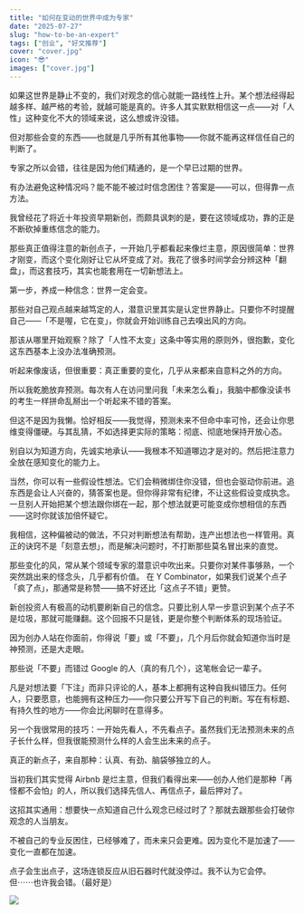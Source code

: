 ```yaml
---
title: "如何在变动的世界中成为专家"
date: "2025-07-27"
slug: "how-to-be-an-expert"
tags: ["创业", "好文推荐"]
cover: "cover.jpg"
icon: "😎"
images: ["cover.jpg"]
---
```

如果这世界是静止不变的，我们对观念的信心就能一路线性上升。某个想法经得起越多样、越严格的考验，就越可能是真的。许多人其实默默相信这一点——对「人性」这种变化不大的领域来说，这么想或许没错。



但对那些会变的东西——也就是几乎所有其他事物——你就不能再这样信任自己的判断了。



专家之所以会错，往往是因为他们精通的，是一个早已过期的世界。



有办法避免这种情况吗？能不能不被过时信念困住？答案是——可以，但得靠一点方法。



我曾经花了将近十年投资早期新创，而颇具讽刺的是，要在这领域成功，靠的正是不断砍掉重练信念的能力。



那些真正值得注意的新创点子，一开始几乎都看起来像烂主意，原因很简单：世界才刚变，而这个变化刚好让它从坏变成了对。我花了很多时间学会分辨这种「翻盘」，而这套技巧，其实也能套用在一切新想法上。



第一步，养成一种信念：世界一定会变。



那些对自己观点越来越笃定的人，潜意识里其实是认定世界静止。只要你不时提醒自己——「不是喔，它在变」，你就会开始训练自己去嗅出风的方向。



那该从哪里开始观察？除了「人性不太变」这条中等实用的原则外，很抱歉，变化这东西基本上没办法准确预测。



听起来像废话，但很重要：真正重要的变化，几乎从来都来自意料之外的方向。



所以我乾脆放弃预测。每次有人在访问里问我「未来怎么看」，我脑中都像没读书的考生一样拼命乱掰出一个听起来不错的答案。



但这不是因为我懒。恰好相反——我觉得，预测未来不但命中率可怜，还会让你思维变得僵硬。与其乱猜，不如选择更实际的策略：彻底、彻底地保持开放心态。



别自以为知道方向，先诚实地承认——我根本不知道哪边才是对的。然后把注意力全放在感知变化的能力上。



当然，你可以有一些假设性想法。它们会稍微绑住你没错，但也会驱动你前进。追东西是会让人兴奋的，猜答案也是。但你得非常有纪律，不让这些假设变成执念。
一旦别人开始把某个想法跟你绑在一起，那个想法就更可能变成你想相信的东西——这时你就该加倍怀疑它。



我相信，这种偏被动的做法，不只对判断想法有帮助，连产出想法也一样管用。真正的诀窍不是「刻意去想」，而是解决问题时，不打断那些莫名冒出来的直觉。



那些变化的风，常从某个领域专家的潜意识中吹出来。只要你对某件事够熟，一个突然跳出来的怪念头，几乎都有价值。
在 Y Combinator，如果我们说某个点子「疯了点」，那通常是称赞——搞不好还比「这点子不错」更赞。



新创投资人有极高的动机要刷新自己的信念。只要比别人早一步意识到某个点子不是垃圾，那就可能赚翻。这个回报不只是钱，更是你整个判断体系的现场验证。



因为创办人站在你面前，你得说「要」或「不要」，几个月后你就会知道你当时是神预测，还是大走眼。



那些说「不要」而错过 Google 的人（真的有几个），这笔帐会记一辈子。



凡是对想法要「下注」而非只评论的人，基本上都拥有这种自我纠错压力。任何人，只要愿意，也能拥有这种压力——你只要公开写下自己的判断。写在有标题、有持久性的地方——你会比闲聊时在意得多。



另一个我很常用的技巧：一开始先看人，不先看点子。虽然我们无法预测未来的点子长什么样，但我很能预测什么样的人会生出未来的点子。



真正的新点子，来自那种：认真、有劲、脑袋够独立的人。



当初我们其实觉得 Airbnb 是烂主意，但我们看得出来——创办人他们是那种「再怪都不会怕」的人，所以我们选择先信人、再信点子，最后押对了。



这招其实通用：想要快一点知道自己什么观念已经过时了？那就去跟那些会打破你观念的人当朋友。



不被自己的专业反困住，已经够难了，而未来只会更难。因为变化不是加速了——变化一直都在加速。



点子会生出点子，这场连锁反应从旧石器时代就没停过。我不认为它会停。
但⋯⋯也许我会错。（最好是）




![](https://prod-files-secure.s3.us-west-2.amazonaws.com/112d0858-5090-4d34-a606-b75eb8d65fd2/46476355-9cf3-4e99-9b7a-3531bc426380/1000202064.png?X-Amz-Algorithm=AWS4-HMAC-SHA256&X-Amz-Content-Sha256=UNSIGNED-PAYLOAD&X-Amz-Credential=ASIAZI2LB466XHPD2TH5%2F20250907%2Fus-west-2%2Fs3%2Faws4_request&X-Amz-Date=20250907T114254Z&X-Amz-Expires=3600&X-Amz-Security-Token=IQoJb3JpZ2luX2VjEDsaCXVzLXdlc3QtMiJHMEUCIQDr0j07%2BtXWzR6O3XDEza6o3QigWZP0ukpnCFl2rQt90gIgLCeGvRE5oUNrazKLGEDUohJR1SfXYXugUs%2BOen3r2A0qiAQIpP%2F%2F%2F%2F%2F%2F%2F%2F%2F%2FARAAGgw2Mzc0MjMxODM4MDUiDGUzsSGgsuYJxcX4ECrcA%2FUkDnWpWFMY%2B470XTYOpND3yqZqMUNZjWrJNg01faN5tiEd%2BNFuTMKAVhwXe%2FB3%2BSNKBeVxf7MDQB1JScDvcIGnu0p%2F8wj%2Fsc2bztzQH2zWx70glQjOGKZDKE4C8yl1D54KcXI8ZoZXeeC2F9X%2FCEFf3g8W0rCVna5T34rYQf9UHbb2O%2FVnH2LXmfPOpUIs7PGlpm8Ryudo07RrzGf5MBM12%2BKmw45pUmdkcKFvXxQAeA7fxs1lLWE1wCTt3sZqBKf2fbk4qU9DBxp2TgleZWGOTv3yZDTtyjvpKEebglU5IonNrL24ofAaOJLRmMp31QHXyZSoc7Uh1NPYrQ2WV11%2BzYj0i6RgaT7hAI4VkpYiJgR0Y10sOJbqzKTBdFdyKH8iNzzChvVbPpGtCnN0XgkHOzUFPHM%2BAuH7MwGfOhml9srWd8qOIxM3yHjtJ29sPccjTZamqDDBleQRzLe59SEuz9dn5PDkg09HWiZnqERPtSX%2F5ayOouADnZ7EEi8IoHqh5A0w61UH2kl7hh31w6p9zkuYEzKHfIgPo1hZxaUnqrLffmijiRYbE87%2FmXjCqJWtEq%2FLMaowShcDHyQZmXv9xBkPL%2F9CXWhrxX6FmJySNSkEeCYEG%2BlM590dMInL9cUGOqUB8r%2BToNydPESpuAAW5GUzjWvjY5nSH1vU1siVZK9DoH48YusPra8OtNEbpa6NpX1uqZw7Ibd1rPggXx1U5Xxb%2BDzSR1kFhEpGtswvkYkW8zB8DWEop2i9HPy%2BRrajg2dShyguN74eXps5YJv4qoDRihADKnadqY2SNyuWP48RKcuA3KMrMEi2TKo1PW8AuXBiuVOtUTTDP6jpZFUqV0UhrSD%2FWGlK&X-Amz-Signature=58586f0fc85f167f12e106736c2b2bc734aafaf3793db6275f7002142b8b1562&X-Amz-SignedHeaders=host&x-amz-checksum-mode=ENABLED&x-id=GetObject)

